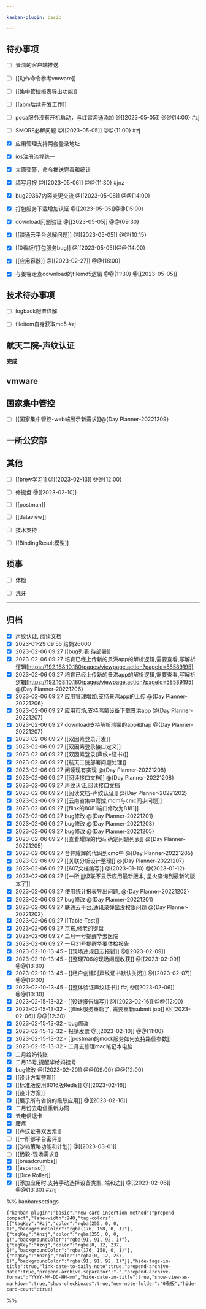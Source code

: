 ```yaml
---

kanban-plugin: basic

---
```


## 待办事项

- [ ] 景鸿的客户端推送
- [ ] [[动作命令参考vmware]]
- [ ] [[集中管控报表导出功能]]
- [ ] [[abm后续开发工作]]
- [ ] poca服务没有开机启动，与红雷沟通添加 @[[2023-05-05]] @@{14:00}  #zj
- [ ] SMORE必解问题 @[[2023-05-05]] @@{11:00} #zj
- [x] 应用管理支持两套登录地址
- [x] ios注册流程统一
- [x] 太原交警，命令推送完善和统计
- [x] 填写月报 @[[2023-05-06]] @@{11:30} #jnz
- [x] bug29367内容变更交流 @[[2023-05-08]] @@{14:00}
- [x] 打包服务下载增加认证 @[[2023-05-05]]@@{15:00}
- [x] download问题验证 @[[2023-05-05]] @@{09:30}
- [x] [[联通云平台必解问题]] @[[2023-05-05]] @@{10:15}
- [x] [[0看板/打包服务bug]] @[[2023-05-05]]@@{14:00}
- [x] [[应用容器]] @[[2023-02-27]] @@{18:00}
- [x] 与姜睿走查download的filemd5逻辑 @@{11:30} @[[2023-05-05]]


## 技术待办事项

- [ ] logback配置详解
- [ ] fileitem自身获取md5 #zj


## 航天二院-声纹认证

**完成**


## vmware



## 国家集中管控

- [ ] [[国家集中管控-web端展示新需求]]@{Day Planner-20221209}


## 一所公安部



## 其他

- [ ] [[brew学习]] @[[2023-02-13]] @@{12:00}
- [ ] 修键盘 @[[2023-02-10]]
- [ ] [[postman]]
- [ ] [[dataview]]
- [ ] 技术支持
- [ ] [[BindingResult模型]]


## 琐事

- [ ] 体检
- [ ] 洗牙


***

## 归档

- [x] 声纹认证, 阅读文档
- [x] 2023-01-29 09:55 给妈26000
- [x] 2023-02-06 09:27 [[bug列表,待部署]]
- [x] 2023-02-06 09:27 培育已经上传新的景洪app的解析逻辑,需要查看,写解析逻辑[https://192.168.10.180/pages/viewpage.action?pageId=58589195]
- [x] 2023-02-06 09:27 培育已经上传新的景洪app的解析逻辑,需要查看,写解析逻辑[https://192.168.10.180/pages/viewpage.action?pageId=58589195] @{Day Planner-20221206}
- [x] 2023-02-06 09:27 应用管理增加,支持景鸿app的上传 @{Day Planner-20221206}
- [x] 2023-02-06 09:27 应用市场,支持鸿蒙设备下载景洪app @{Day Planner-20221207}
- [x] 2023-02-06 09:27 download支持解析鸿蒙的app和hap @{Day Planner-20221207}
- [x] 2023-02-06 09:27 [[双因素登录开发]]
- [x] 2023-02-06 09:27 [[双因素登录接口定义]]
- [x] 2023-02-06 09:27 [[双因素登录(声纹+证书)]]
- [x] 2023-02-06 09:27 [[航天二院部署问题处理]]
- [x] 2023-02-06 09:27 阅读现有实现 @{Day Planner-20221208}
- [x] 2023-02-06 09:27 [[阅读接口文档]] @{Day Planner-20221208}
- [x] 2023-02-06 09:27 声纹认证,阅读接口文档
- [x] 2023-02-06 09:27 [[阅读文档-声纹认证]] @{Day Planner-20221202}
- [x] 2023-02-06 09:27 [[云南省集中管控,mdm与cmc同步问题]]
- [x] 2023-02-06 09:27 [[flink的8081端口修改为8181]]
- [x] 2023-02-06 09:27 bug修改 @{Day Planner-20221201}
- [x] 2023-02-06 09:27 bug修改 @{Day Planner-20221203}
- [x] 2023-02-06 09:27 bug修改 @{Day Planner-20221205}
- [x] 2023-02-06 09:27 [[查看耀辉的代码,确定问题列表]] @{Day Planner-20221205}
- [x] 2023-02-06 09:27 合并耀辉的代码到cmc中 @{Day Planner-20221205}
- [x] 2023-02-06 09:27 [[关联分析设计整理]] @{Day Planner-20221207}
- [x] 2023-02-06 09:27 [[607文档编写]] @{2023-01-10} @{2023-01-12}
- [x] 2023-02-06 09:27 [[一所,jjj级联不显示应用最新版本, 星火查询到最新的版本了]]
- [x] 2023-02-06 09:27 使用统计报表导出问题, @{Day Planner-20221202}
- [x] 2023-02-06 09:27 bug修改 @{Day Planner-20221201}
- [x] 2023-02-06 09:27 联通云平台,通讯录弹出没权限问题 @{Day Planner-20221202}
- [x] 2023-02-06 09:27 [[Table-Test]]
- [x] 2023-02-06 09:27 京东,修老的键盘
- [x] 2023-02-06 09:27 二月一号提醒华去医院
- [x] 2023-02-06 09:27 一月31号提醒华要体检报告
- [x] 2023-02-10-13-45 - [[现场违规日志报错]] @[[2023-02-09]]
- [x] 2023-02-10-13-45 - [[整理706的现场问题收获]] @[[2023-02-09]] @@{13:30}
- [x] 2023-02-10-13-45 - [[租户创建时声纹证书默认关闭]] @[[2023-02-07]] @@{16:00}
- [x] 2023-02-10-13-45 - [[整体验证声纹证书]]  #zj  @[[2023-02-06]] @@{10:30}
- [x] 2023-02-15-13-32 - [[设计报告编写]] @[[2023-02-16]] @@{12:00}
- [x] 2023-02-15-13-32 - [[flink服务重启了, 需要重新submit job]] @[[2023-02-06]] @@{12:30}
- [x] 2023-02-15-13-32 - bug修改
- [x] 2023-02-15-13-32 - 报销发票 @[[2023-02-10]] @@{11:00}
- [x] 2023-02-15-13-32 - [[postman的mock服务如何支持路径参数]]
- [x] 2023-02-15-13-32 - 二月去修理mac笔记本电脑
- [x] 二月给妈转账
- [x] 二月18号,提醒华给妈挂号
- [x] bug修改 @[[2023-02-20]] @@{09:00} @@{12:00}
- [x] [[设计方案整理]]
- [x] [[标准版使用6016版Redis]] @[[2023-02-16]]
- [x] [[设计方案]]
- [x] [[展示所有省份的级联应用]] @[[2023-02-16]]
- [x] 二月份去电信重新办网
- [x] 去电信退卡
- [x] 腰疼
- [x] [[声纹证书双因素]]
- [ ] [[一所部平台密评]]
- [x] [[沙箱策略功能和计划]] @[[2023-03-01]]
- [ ] [[杨毅-现场需求]]
- [x] [[breadcrumbs]]
- [x] [[espanso]]
- [x] [[Dice Roller]]
- [x] [[添加应用时,支持手动选择设备类型, 端和边]] @[[2023-02-06]] @@{13:30} #znj

%% kanban:settings
```
{"kanban-plugin":"basic","new-card-insertion-method":"prepend-compact","lane-width":240,"tag-colors":[{"tagKey":"#zj","color":"rgba(255, 0, 0, 1)","backgroundColor":"rgba(176, 158, 0, 1)"},{"tagKey":"#nzj","color":"rgba(255, 0, 0, 1)","backgroundColor":"rgba(91, 91, 92, 1)"},{"tagKey":"#znj","color":"rgba(0, 12, 237, 1)","backgroundColor":"rgba(176, 158, 0, 1)"},{"tagKey":"#nznj","color":"rgba(0, 12, 237, 1)","backgroundColor":"rgba(91, 91, 92, 1)"}],"hide-tags-in-title":true,"link-date-to-daily-note":true,"prepend-archive-date":true,"prepend-archive-separator":"-","prepend-archive-format":"YYYY-MM-DD-HH-mm","hide-date-in-title":true,"show-view-as-markdown":true,"show-checkboxes":true,"new-note-folder":"0看板","hide-card-count":true}
```
%%